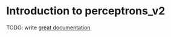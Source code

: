 # Introduction to perceptrons_v2

TODO: write [great documentation](http://jacobian.org/writing/what-to-write/)
